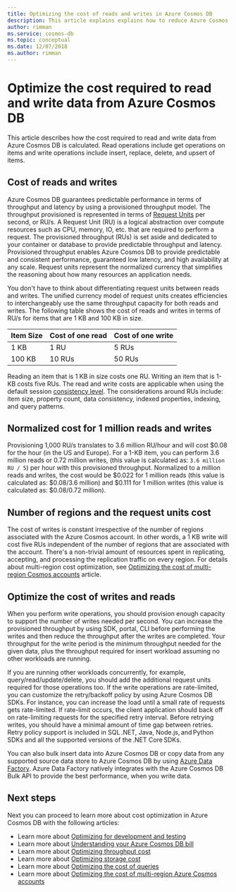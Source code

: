 ```yaml
---
title: Optimizing the cost of reads and writes in Azure Cosmos DB
description: This article explains explains how to reduce Azure Cosmos DB costs when performing read and write operations on the data.
author: rimman
ms.service: cosmos-db
ms.topic: conceptual
ms.date: 12/07/2018
ms.author: rimman
---
```


# Optimize the cost required to read and write data from Azure Cosmos DB

This article describes how the cost required to read and write data from Azure Cosmos DB is calculated. Read operations include get operations on items and write operations include insert, replace, delete, and upsert of items.  

## Cost of reads and writes

Azure Cosmos DB guarantees predictable performance in terms of throughput and latency by using a provisioned throughput model. The throughput provisioned is represented in terms of [Request Units](request-units.md) per second, or RU/s. A Request Unit (RU) is a logical abstraction over compute resources such as CPU, memory, IO, etc. that are required to perform a request. The provisioned throughput (RUs) is set aside and dedicated to your container or database to provide predictable throughput and latency. Provisioned throughput enables Azure Cosmos DB to provide predictable and consistent performance, guaranteed low latency, and high availability at any scale. Request units represent the normalized currency that simplifies the reasoning about how many resources an application needs. 

You don't have to think about differentiating request units between reads and writes. The unified currency model of request units creates efficiencies to interchangeably use the same throughput capacity for both reads and writes. The following table shows the cost of reads and writes in terms of RU/s for items that are 1 KB and 100 KB in size.

|**Item Size**  |**Cost of one read** |**Cost of one write**|
|---------|---------|---------|
|1 KB |1 RU |5 RUs |
|100 KB |10 RUs |50 RUs |

Reading an item that is 1 KB in size costs one RU. Writing an item that is 1-KB costs five RUs. The read and write costs are applicable when using the default session [consistency level](consistency-levels.md).  The considerations around RUs include: item size, property count, data consistency, indexed properties, indexing, and query patterns.

## Normalized cost for 1 million reads and writes

Provisioning 1,000 RU/s translates to 3.6 million RU/hour and will cost $0.08 for the hour (in the US and Europe). For a 1-KB item, you can perform 3.6 million reads or 0.72 million writes, (this value is calculated as: `3.6 million RU / 5`) per hour with this provisioned throughput. Normalized to a million reads and writes, the cost would be $0.022 for 1 million reads (this value is calculated as: $0.08/3.6 million) and $0.111 for 1 million writes (this value is calculated as: $0.08/0.72 million).

## Number of regions and the request units cost

The cost of writes is constant irrespective of the number of regions associated with the Azure Cosmos account. In other words, a 1 KB write will cost five RUs independent of the number of regions that are associated with the account. There's a non-trivial amount of resources spent in replicating, accepting, and processing the replication traffic on every region. For details about multi-region cost optimization, see [Optimizing the cost of multi-region Cosmos accounts](optimize-cost-regions.md) article.

## Optimize the cost of writes and reads

When you perform write operations, you should provision enough capacity to support the number of  writes needed per second. You can increase the provisioned throughput by using SDK, portal, CLI before performing the writes and then reduce the throughput after the writes are completed. Your throughput for the write period is the minimum throughput needed for the given data, plus the throughput required for insert workload assuming no other workloads are running. 

If you are running other workloads concurrently, for example, query/read/update/delete, you should add the additional request units required for those operations too. If the write operations are rate-limited, you can customize the retry/backoff policy by using Azure Cosmos DB SDKs. For instance, you can increase the load until a small rate of requests gets rate-limited. If rate-limit occurs, the client application should back off on rate-limiting requests for the specified retry interval. Before retrying writes, you should have a minimal amount of time gap between retries. Retry policy support is included in SQL .NET, Java, Node.js, and Python SDKs and all the supported versions of the .NET Core SDKs. 

You can also bulk insert data into Azure Cosmos DB or copy data from any supported source data store to Azure Cosmos DB by using [Azure Data Factory](../data-factory/connector-azure-cosmos-db.md). Azure Data Factory natively integrates with the Azure Cosmos DB Bulk API to provide the best performance, when you write data.

## Next steps

Next you can proceed to learn more about cost optimization in Azure Cosmos DB with the following articles:

* Learn more about [Optimizing for development and testing](optimize-dev-test.md)
* Learn more about [Understanding your Azure Cosmos DB bill](understand-your-bill.md)
* Learn more about [Optimizing throughput cost](optimize-cost-throughput.md)
* Learn more about [Optimizing storage cost](optimize-cost-storage.md)
* Learn more about [Optimizing the cost of queries](optimize-cost-queries.md)
* Learn more about [Optimizing the cost of multi-region Azure Cosmos accounts](optimize-cost-regions.md)
